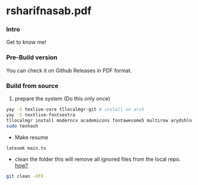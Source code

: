 # rsharifnasab.pdf

### Intro

Get to know me!

### Pre-Build version

You can check it on Github Releases in PDF format.

### Build from source

1. prepare the system (Do this only once)

```sh
yay -S texlive-core tllocalmgr-git # install on arch
yay -S textlive-fontsextra
tllocalmgr install moderncv academicons fontawesome5 multirow arydshln
sudo texhash
```

- Make resume

```sh
latexmk main.tx
```

- clean the folder
  this will remove all ignored files from the local repo. [how?](https://stackoverflow.com/a/46273201/10999348)

```sh
git clean -dfX
```
